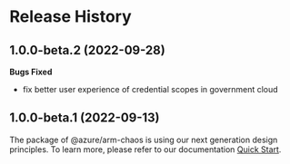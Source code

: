 # Release History

## 1.0.0-beta.2 (2022-09-28)

**Bugs Fixed**

  -  fix better user experience of credential scopes in government cloud

## 1.0.0-beta.1 (2022-09-13)

The package of @azure/arm-chaos is using our next generation design principles. To learn more, please refer to our documentation [Quick Start](https://aka.ms/js-track2-quickstart).
